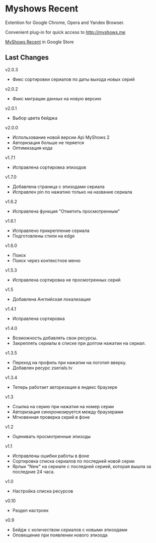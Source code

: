 # Myshows Recent

Extention for Google Chrome, Opera and Yandex Browser. 

Convenient plug-in for quick access to http://myshows.me

[MyShows Recent](https://chrome.google.com/webstore/detail/myshows-recent/falpkmpmnjihfpbfapkjfmdmckkelbmk) in Google Store


## Last Changes
v2.0.3
- Фикс сортировки сериалов по даты выхода новых серий

v2.0.2
- Фикс миграции данных на новую версию

v2.0.1
- Выбор цвета бейджа

v2.0.0
- Использование новой версии Api MyShows 2
- Авторизация больше не теряется
- Оптимизация кода

v1.7.1
- Исправлена сортировка эпизодов

v1.7.0
- Добавлена страница с эпизодами сериала
- Исправлен pin по нажатию только на название сериала

v1.6.2
- Исправлена функция "Отметить просмотренным"

v1.6.1
- Исправлено прикрепление сериала
- Подготовлены стили на edge

v1.6.0
- Поиск
- Поиск через контекстное меню

v1.5.3
- Исправлена сортировка не просмотренных серий

v1.5
- Добавлена Английская локализация

v1.4.1
- Исправлена сортировка

v1.4.0
- Возможность добавлять свои ресурсы.
- Закреплять сериалы в списке при долгом нажатии на сериал.

v1.3.5
- Переход на профиль при нажатии на логотип вверху.
- Добавлен ресурс zserials.tv

v1.3.4
- Теперь работает авторизация в яндекс браузере

v1.3
- Ссылка на серию при нажатии на номер серии
- Авторизация синхронизируется между браузерами
- Мгновенная проверка серий в фоне

v1.2
- Оценивать просмотренные эпизоды

v1.1
- Исправлены ошибки работы в фоне
- Сортировка списка сериалов по последней новой серии
- Ярлык "New" на сериале с последней серией, которая вышла за последние 24 часа.

v1.0
- Настройка списка ресурсов

v0.10
- Раздел настроек

v0.9
- Бейдж с количеством сериалов с новыми эпизодами
- Оповещение при появлении нового эпизода